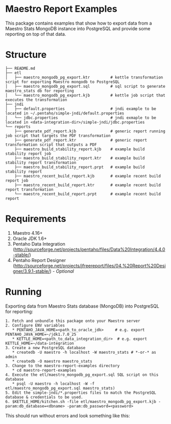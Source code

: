 Maestro Report Examples
=======================

This package contains examples that show how to export data from a Maestro
Stats MongoDB instance into PostgreSQL and provide some reporting on top of
that data.

Structure
=========

    ├── README.md
    ├── etl
    │   ├── maestro_mongodb_pg_export.ktr         # kettle transformation script for exporting Maestro mongodb to PostgreSQL
    │   ├── maestro_mongodb_pg_export.sql         # sql script to generate maestro_stats db for reporting
    │   └── maestro_mongodb_pg_export.kjb         # kettle job script that executes the transformation
    ├── jndi
    │   ├── default.properties                    # jndi example to be located in ~/.pentaho/simple-jndi/default.properties
    │   └── jdbc.properties                       # jndi exmaple to be located in <data-integration-dir>/simple-jndi/jdbc.properties
    └── reports
        ├── generate_pdf_report.kjb               # generic report running job script that targets the PDF transformation
        ├── generate_pdf_report.ktr               # generic report transformation script that outputs a PDF
        ├── maestro_build_stability_report.kjb    # example build stability report job
        ├── maestro_build_stability_report.ktr    # example build stability report transformation
        ├── maestro_build_stability_report.prpt   # example build stability report
        ├── maestro_recent_build_report.kjb       # example recent build report job
        ├── maestro_recent_build_report.ktr       # example recent build report transformation
        └── maestro_recent_build_report.prpt      # example recent build report

Requirements
============

1. Maestro 4.16+
2. Oracle JDK 1.6+
3. Pentaho Data Integration (http://sourceforge.net/projects/pentaho/files/Data%20Integration/4.4.0-stable/)
4. Pentaho Report Designer (http://sourceforge.net/projects/jfreereport/files/04.%20Report%20Designer/3.9.1-stable/) - *_Optional_*

Running
=======

Exporting data from Maestro Stats database (MongoDB) into PostgreSQL for reporting:

    1. Fetch and unbundle this package onto your Maestro server
    2. Configure ENV variables
       * PENTAHO_JAVA_HOME=<path_to_oracle_jdk>     # e.g. export PENTAHO_JAVA_HOME=~/jdk1.7.0_25
       * KETTLE_HOME=<path_to_data_integration_dir>  # e.g. export KETTLE_HOME=~/data-integration
    3. Create a new PostgreSQL database
       * createdb -U maestro -h localhost -W maestro_stats # *-or-* as admin
       * createdb -O maestro maestro_stats
    3. Change to the maestro-report-examples directory
       * cd maestro-report-examples
    4. Execute the etl/maestro_mongodb_pg_export.sql SQL script on this database
       * psql -U maestro -h localhost -W -f etl/maestro_mongodb_pg_export.sql maestro_stats)
    5. Edit the simple-jndi/*.properties files to match the PostgreSQL database & credentials to be used.
    6. $KETTLE_HOME/kitchen.sh -file etl/maestro_mongodb_pg_export.kjb -param:db_database=<dbname> -param:db_password=<password>

This should run without errors and look something like this:



